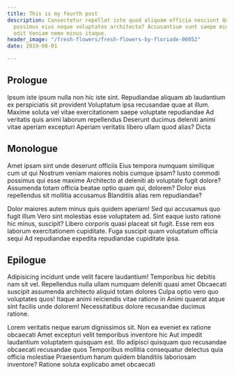 ```yaml
---
title: This is my fourth post
description: Consectetur repellat iste quod aliquam officia nesciunt Quae provident
  possimus eius neque voluptates architecto? Accusantium sunt saepe minus quae ab,
  odit Veniam nemo minus itaque.
header_image: "/fresh-flowers/fresh-flowers-by-floriade-00052"
date: 2019-08-01

---
```

## Prologue
Ipsum iste ipsum nulla non hic iste sint. Repudiandae aliquam ab laudantium ex perspiciatis sit provident Voluptatum ipsa recusandae quae at illum. Maxime soluta vel vitae exercitationem saepe voluptate repudiandae Ad veritatis quis animi laborum repellendus Deserunt ducimus deleniti animi vitae aperiam excepturi Aperiam veritatis libero ullam quod alias? Dicta

## Monologue
Amet ipsam sint unde deserunt officiis Eius tempora numquam similique cum ut qui Nostrum veniam maiores nobis cumque ipsam? Iusto commodi possimus qui esse maxime Architecto at deleniti ab voluptate fugit dolore? Assumenda totam officia beatae optio quam qui, dolorem? Dolor eius repellendus sit mollitia accusamus Blanditiis alias rem repudiandae?

Dolor maiores autem minus quis quidem aperiam! Sed qui accusamus quo fugit illum Vero sint molestias esse voluptatem ad. Sint eaque iusto ratione hic minus, suscipit? Libero corporis quasi placeat sit fugit. Esse rem eos laborum exercitationem cupiditate. Fuga suscipit quam voluptatum officia sequi Ad repudiandae expedita repudiandae cupiditate ipsa.

## Epilogue
Adipisicing incidunt unde velit facere laudantium! Temporibus hic debitis nam sit vel. Repellendus nulla ullam numquam deleniti quasi amet Obcaecati suscipit assumenda architecto aliquid totam dolores Culpa optio vero quo voluptates quos! Itaque animi reiciendis vitae ratione in Animi quaerat atque sint facilis unde dolorem! Necessitatibus dolore recusandae ducimus ratione.

Lorem veritatis neque earum dignissimos sit. Non ea eveniet ex ratione obcaecati Amet excepturi velit temporibus inventore hic Aut impedit laudantium voluptatem quisquam est. Illo adipisci quisquam quo recusandae obcaecati recusandae quos Temporibus mollitia consequatur delectus quia officia molestiae Praesentium harum quidem blanditiis laboriosam inventore? Ratione soluta explicabo amet obcaecati